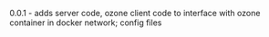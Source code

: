 0.0.1 - adds server code, ozone client code to interface with ozone container in docker network; config files